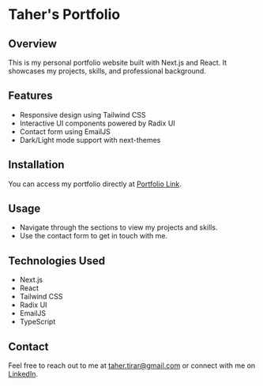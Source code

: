 # Taher's Portfolio

## Overview
This is my personal portfolio website built with Next.js and React. It showcases my projects, skills, and professional background.

## Features
- Responsive design using Tailwind CSS
- Interactive UI components powered by Radix UI
- Contact form using EmailJS
- Dark/Light mode support with next-themes

## Installation
You can access my portfolio directly at [Portfolio Link](https://your-deployed-portfolio-url.com).

## Usage
- Navigate through the sections to view my projects and skills.
- Use the contact form to get in touch with me.

## Technologies Used
- Next.js
- React
- Tailwind CSS
- Radix UI
- EmailJS
- TypeScript

## Contact
Feel free to reach out to me at [taher.tirar@gmail.com](mailto:taher.tirar@gmail.com) or connect with me on [LinkedIn](https://www.linkedin.com/in/tirarmohamedtaher/).
